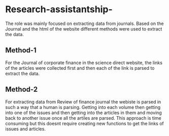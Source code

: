 # Research-assistantship-
The role was mainly focused on extracting data from journals.
Based on the Journal and the html of the website different methods were used to extract the data.

## Method-1
For the Journal of corporate finance in the science direct website, the links of the articles were collected first and then each of the link is parsed to extract the data.

## Method-2
For extracting data from Review of finance journal the webiste is parsed in such a way that a human is parsing.
Getting into each volume then getting into one of the issues and then getting into the articles in them and moving back to another issue once all the artiles are parsed.
This approach is time consuming but this doesnt require creating new functions to get the links of issues and articles.

